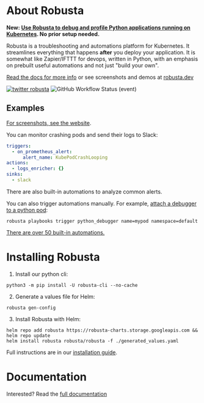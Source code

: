 # About Robusta
**New: [Use Robusta to debug and profile Python applications running on Kubernetes](https://home.robusta.dev/python/?from=github). No prior setup needed.**

Robusta is a troubleshooting and automations platform for Kubernetes. It streamlines everything that happens **after** you deploy your application. It is somewhat like Zapier/IFTTT for devops, written in Python, with an emphasis on prebuilt useful automations and not just "build your own".

[Read the docs for more info](https://docs.robusta.dev/master/?from=github) or see screenshots and demos at [robusta.dev](http://robusta.dev/?from=github)

[![twitter robusta](https://img.shields.io/twitter/follow/RobustaDev?logo=twitter&style=for-the-badge)](https://twitter.com/RobustaDev) ![GitHub Workflow Status (event)](https://img.shields.io/github/workflow/status/robusta-dev/robusta/Test%20robusta%20with%20pytest?event=push&style=for-the-badge)

## Examples
[For screenshots, see the website](http://robusta.dev/?from=github).

You can monitor crashing pods and send their logs to Slack:

```yaml
triggers:
  - on_prometheus_alert:
      alert_name: KubePodCrashLooping
actions:
  - logs_enricher: {}
sinks:
  - slack
```

There are also built-in automations to analyze common alerts.

You can also trigger automations manually. For example, [attach a debugger to a python pod](https://docs.robusta.dev/master/catalog/actions/python-troubleshooting.html#python-debugger):
```commandline
robusta playbooks trigger python_debugger name=mypod namespace=default
```

[There are over 50 built-in automations.](https://docs.robusta.dev/master/catalog/actions/index.html)

# Installing Robusta

1. Install our python cli:

```commandline
python3 -m pip install -U robusta-cli --no-cache
```

2. Generate a values file for Helm:
```commandline
robusta gen-config
```

3. Install Robusta with Helm:
```commandline
helm repo add robusta https://robusta-charts.storage.googleapis.com && helm repo update
helm install robusta robusta/robusta -f ./generated_values.yaml
```

Full instructions are in our [installation guide](https://docs.robusta.dev/master/getting-started/installation.html).

# Documentation
Interested? Read the [full documentation](https://docs.robusta.dev/master/index.html)
